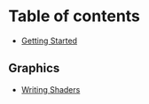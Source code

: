 # Table of contents

* [Getting Started](README.md)

## Graphics

* [Writing Shaders](graphics/writing-shaders.md)
